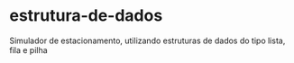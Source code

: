 # estrutura-de-dados
Simulador de estacionamento, utilizando estruturas de dados do tipo lista, fila e pilha

